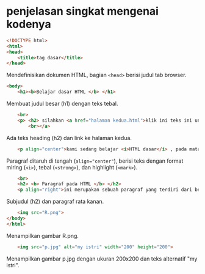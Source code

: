 # penjelasan singkat mengenai kodenya 

```html
<!DOCTYPE html>
<html>
<head>	
	<title>tag dasar</title>
</head>
```
Mendefinisikan dokumen HTML, bagian `<head>` berisi judul tab browser.

```html
<body>
	<h1><b>Belajar dasar HTML </b> </h1>
```
Membuat judul besar (h1) dengan teks tebal.

```html
	<br>
	<p> <h2> silahkan <a href="halaman kedua.html">klik ini teks ini untuk ke halaman ke dua </h2></p>
		<br></a>
```
Ada teks heading (h2) dan link ke halaman kedua.

```html
	<p align="center">kami sedang belajar <i>HTML dasar</i> , pada mata kuliah pemrograman web di prodi <strong>Teknik informatika </strong> <mark>universitas pelita bangsa </mark>.pelajaran yang kami dapat adalah membuat tampilan web sederharana dalam rangka mengenal tag tag dasar</p>
```
Paragraf ditaruh di tengah (`align="center"`), berisi teks dengan format miring (`<i>`), tebal (`<strong>`), dan highlight (`<mark>`).

```html
	<br>
	<h2> <b> Paragraf pada HTML </b> </h2>
	<p align="right">ini merupakan sebuah paragraf yang terdiri dari beberapa kalimat yang saling mendukung sehingga menjadi satu kesatuan.paragraf dibbuat dengan menggunakan tag dasar html</p>
```
Subjudul (h2) dan paragraf rata kanan.

```html
	<img src="R.png">
</body>
</html>
```
Menampilkan gambar R.png.

```html
	<img src="p.jpg" alt="my istri" width="200" height="200">
```
Menampilkan gambar p.jpg dengan ukuran 200x200 dan teks alternatif "my istri".

